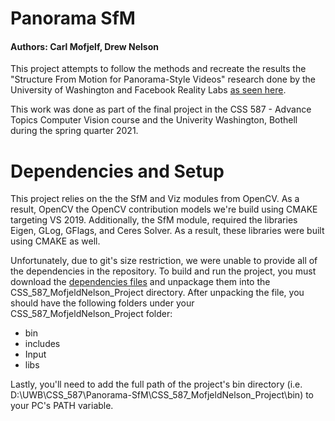 # Panorama SfM
#### Authors: Carl Mofjelf, Drew Nelson

This project attempts to follow the methods and recreate the results the "Structure From Motion for Panorama-Style Videos" research done by the University of Washington and Facebook Reality Labs [as seen here](https://arxiv.org/abs/1906.03539). 

This work was done as part of the final project in the CSS 587 - Advance Topics Computer Vision course and the Univerity Washington, Bothell during the spring quarter 2021.

# Dependencies and Setup
This project relies on the the SfM and Viz modules from OpenCV. As a result, OpenCV the OpenCV contribution models we're build using CMAKE targeting VS 2019. Additionally, the SfM module, required the libraries Eigen, GLog, GFlags, and Ceres Solver. As a result, these libraries were built using CMAKE as well. 

Unfortunately, due to git's size restriction, we were unable to provide all of the dependencies in the repository. To build and run the project, you must download the [dependencies files](https://drive.google.com/file/d/1RLJLyCu5j9bmP2_46Cdw0x5DTtQrs0ml/view?usp=sharing) and unpackage them into the CSS_587_MofjeldNelson_Project directory. After unpacking the file, you should have the following folders under your CSS_587_MofjeldNelson_Project folder:
* bin
* includes
* Input
* libs
 
Lastly, you'll need to add the full path of the project's bin directory (i.e. D:\UWB\CSS_587\Panorama-SfM\CSS_587_MofjeldNelson_Project\bin) to your PC's PATH variable.